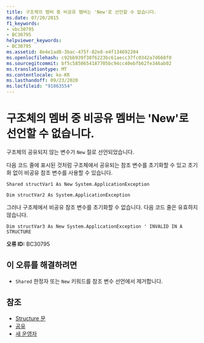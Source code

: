 ```yaml
---
title: 구조체의 멤버 중 비공유 멤버는 'New'로 선언할 수 없습니다.
ms.date: 07/20/2015
f1_keywords:
- vbc30795
- BC30795
helpviewer_keywords:
- BC30795
ms.assetid: 8e4e1ad8-3bac-475f-82e8-e4f134692204
ms.openlocfilehash: c92bb939f38f6223bc61aecc37fc0342a7d668f0
ms.sourcegitcommit: bf5c5850654187705bc94cc40ebfb62fe346ab02
ms.translationtype: MT
ms.contentlocale: ko-KR
ms.lasthandoff: 09/23/2020
ms.locfileid: "91063554"
---
```

# <a name="non-shared-members-in-a-structure-cannot-be-declared-new"></a>구조체의 멤버 중 비공유 멤버는 'New'로 선언할 수 없습니다.

구조체의 공유되지 않는 변수가 `New` 절로 선언되었습니다.  
  
 다음 코드 줄에 표시된 것처럼 구조체에서 공유되는 참조 변수를 초기화할 수 있고 초기화 없이 비공유 참조 변수를 사용할 수 있습니다.  
  
 `Shared structVar1 As New System.ApplicationException`  
  
 `Dim structVar2 As System.ApplicationException`  
  
 그러나 구조체에서 비공유 참조 변수를 초기화할 수 없습니다. 다음 코드 줄은 유효하지 않습니다.  
  
 `Dim structVar3 As New System.ApplicationException ' INVALID IN A STRUCTURE`  
  
 **오류 ID:** BC30795  
  
## <a name="to-correct-this-error"></a>이 오류를 해결하려면  
  
- `Shared` 한정자 또는 `New` 키워드를 참조 변수 선언에서 제거합니다.  
  
## <a name="see-also"></a>참조

- [Structure 문](../language-reference/statements/structure-statement.md)
- [공유](../language-reference/modifiers/shared.md)
- [새 운영자](../language-reference/operators/new-operator.md)
